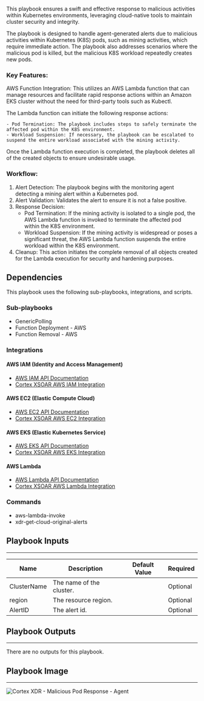 This playbook ensures a swift and effective response to malicious activities within Kubernetes environments, leveraging cloud-native tools to maintain cluster security and integrity.

The playbook is designed to handle agent-generated alerts due to malicious activities within Kubernetes (K8S) pods, such as mining activities, which require immediate action. The playbook also addresses scenarios where the malicious pod is killed, but the malicious K8S workload repeatedly creates new pods.

### Key Features:

AWS Function Integration: This utilizes an AWS Lambda function that can manage resources and facilitate rapid response actions within an Amazon EKS cluster without the need for third-party tools such as Kubectl.

The Lambda function can initiate the following response actions:

    - Pod Termination: The playbook includes steps to safely terminate the affected pod within the K8S environment.
    - Workload Suspension: If necessary, the playbook can be escalated to suspend the entire workload associated with the mining activity.

Once the Lambda function execution is completed, the playbook deletes all of the created objects to ensure undesirable usage.

### Workflow:

1. Alert Detection: The playbook begins with the monitoring agent detecting a mining alert within a Kubernetes pod.
2. Alert Validation: Validates the alert to ensure it is not a false positive.
3. Response Decision: 
    - Pod Termination: If the mining activity is isolated to a single pod, the AWS Lambda function is invoked to terminate the affected pod within the K8S environment.
    - Workload Suspension: If the mining activity is widespread or poses a significant threat, the AWS Lambda function suspends the entire workload within the K8S environment.
4. Cleanup: This action initiates the complete removal of all objects created for the Lambda execution for security and hardening purposes.

## Dependencies

This playbook uses the following sub-playbooks, integrations, and scripts.

### Sub-playbooks

* GenericPolling
* Function Deployment - AWS
* Function Removal - AWS

### Integrations

#### AWS IAM (Identity and Access Management)
- [AWS IAM API Documentation](https://docs.aws.amazon.com/IAM/latest/APIReference/Welcome.html)
- [Cortex XSOAR AWS IAM Integration](https://cortex.marketplace.pan.dev/marketplace/details/AWSIAM/)

#### AWS EC2 (Elastic Compute Cloud)
- [AWS EC2 API Documentation](https://docs.aws.amazon.com/AWSEC2/latest/APIReference/Welcome.html)
- [Cortex XSOAR AWS EC2 Integration](https://cortex.marketplace.pan.dev/marketplace/details/AWSEC2/)

#### AWS EKS (Elastic Kubernetes Service)
- [AWS EKS API Documentation](https://docs.aws.amazon.com/eks/latest/APIReference/Welcome.html)
- [Cortex XSOAR AWS EKS Integration](https://cortex.marketplace.pan.dev/marketplace/details/AWSEKS/)

#### AWS Lambda
- [AWS Lambda API Documentation](https://docs.aws.amazon.com/lambda/latest/dg/API_Reference.html)
- [Cortex XSOAR AWS Lambda Integration](https://xsoar.pan.dev/docs/reference/integrations/aws---lambda)


### Commands

* aws-lambda-invoke
* xdr-get-cloud-original-alerts

## Playbook Inputs

---

| **Name** | **Description** | **Default Value** | **Required** |
| --- | --- | --- | --- |
| ClusterName | The name of the cluster. |  | Optional |
| region | The resource region. |  | Optional |
| AlertID | The alert id. |  | Optional |

## Playbook Outputs

---
There are no outputs for this playbook.

## Playbook Image

---

![Cortex XDR - Malicious Pod Response - Agent](../doc_files/Cortex_XDR_-_Malicious_Pod_Response_-_Agent.png)
